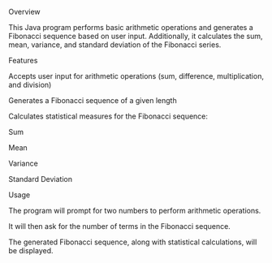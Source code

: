 Overview

This Java program performs basic arithmetic operations and generates a Fibonacci sequence based on user input. Additionally, it calculates the sum, mean, variance, and standard deviation of the Fibonacci series.

Features

Accepts user input for arithmetic operations (sum, difference, multiplication, and division)

Generates a Fibonacci sequence of a given length

Calculates statistical measures for the Fibonacci sequence:

Sum

Mean

Variance

Standard Deviation

Usage

The program will prompt for two numbers to perform arithmetic operations.

It will then ask for the number of terms in the Fibonacci sequence.

The generated Fibonacci sequence, along with statistical calculations, will be displayed.
